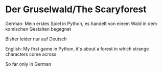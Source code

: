 # Der Gruselwald/The Scaryforest
German:
Mein erstes Spiel in Python, es handelt von einem Wald in dem komischen Gestalten begegnet

Bisher leider nur auf Deutsch

English:
My first game in Python, it's about a forest in which strange characters come across

So far only in German
